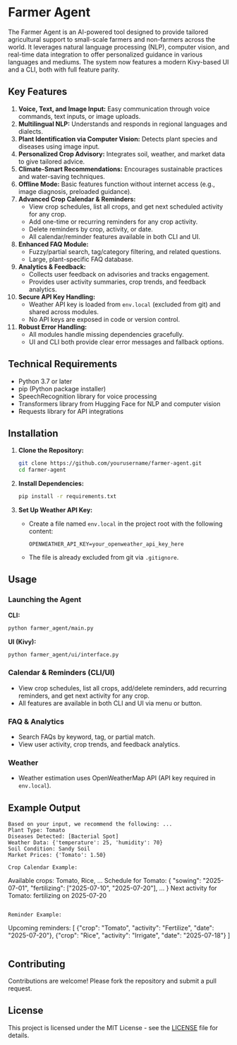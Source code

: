 # Farmer Agent


The Farmer Agent is an AI-powered tool designed to provide tailored agricultural support to small-scale farmers and non-farmers across the world. It leverages natural language processing (NLP), computer vision, and real-time data integration to offer personalized guidance in various languages and mediums. The system now features a modern Kivy-based UI and a CLI, both with full feature parity.

## Key Features


1. **Voice, Text, and Image Input:** Easy communication through voice commands, text inputs, or image uploads.
2. **Multilingual NLP:** Understands and responds in regional languages and dialects.
3. **Plant Identification via Computer Vision:** Detects plant species and diseases using image input.
4. **Personalized Crop Advisory:** Integrates soil, weather, and market data to give tailored advice.
5. **Climate-Smart Recommendations:** Encourages sustainable practices and water-saving techniques.
6. **Offline Mode:** Basic features function without internet access (e.g., image diagnosis, preloaded guidance).
7. **Advanced Crop Calendar & Reminders:**
   - View crop schedules, list all crops, and get next scheduled activity for any crop.
   - Add one-time or recurring reminders for any crop activity.
   - Delete reminders by crop, activity, or date.
   - All calendar/reminder features available in both CLI and UI.
8. **Enhanced FAQ Module:**
   - Fuzzy/partial search, tag/category filtering, and related questions.
   - Large, plant-specific FAQ database.
9. **Analytics & Feedback:**
   - Collects user feedback on advisories and tracks engagement.
   - Provides user activity summaries, crop trends, and feedback analytics.
10. **Secure API Key Handling:**
    - Weather API key is loaded from `env.local` (excluded from git) and shared across modules.
    - No API keys are exposed in code or version control.
11. **Robust Error Handling:**
    - All modules handle missing dependencies gracefully.
    - UI and CLI both provide clear error messages and fallback options.

## Technical Requirements

- Python 3.7 or later
- pip (Python package installer)
- SpeechRecognition library for voice processing
- Transformers library from Hugging Face for NLP and computer vision
- Requests library for API integrations

## Installation

1. **Clone the Repository:**
   ```bash
   git clone https://github.com/yourusername/farmer-agent.git
   cd farmer-agent
   ```


2. **Install Dependencies:**
   ```bash
   pip install -r requirements.txt
   ```

3. **Set Up Weather API Key:**
   - Create a file named `env.local` in the project root with the following content:
     ```
     OPENWEATHER_API_KEY=your_openweather_api_key_here
     ```
   - The file is already excluded from git via `.gitignore`.

## Usage

### Launching the Agent

**CLI:**
```bash
python farmer_agent/main.py
```

**UI (Kivy):**
```bash
python farmer_agent/ui/interface.py
```

### Calendar & Reminders (CLI/UI)
- View crop schedules, list all crops, add/delete reminders, add recurring reminders, and get next activity for any crop.
- All features are available in both CLI and UI via menu or button.

### FAQ & Analytics
- Search FAQs by keyword, tag, or partial match.
- View user activity, crop trends, and feedback analytics.

### Weather
- Weather estimation uses OpenWeatherMap API (API key required in `env.local`).

## Example Output

```plaintext
Based on your input, we recommend the following: ...
Plant Type: Tomato
Diseases Detected: [Bacterial Spot]
Weather Data: {'temperature': 25, 'humidity': 70}
Soil Condition: Sandy Soil
Market Prices: {'Tomato': 1.50}

Crop Calendar Example:
```
Available crops: Tomato, Rice, ...
Schedule for Tomato:
{
  "sowing": "2025-07-01",
  "fertilizing": ["2025-07-10", "2025-07-20"],
  ...
}
Next activity for Tomato: fertilizing on 2025-07-20
```

Reminder Example:
```
Upcoming reminders:
[
  {"crop": "Tomato", "activity": "Fertilize", "date": "2025-07-20"},
  {"crop": "Rice", "activity": "Irrigate", "date": "2025-07-18"}
]
```
```

## Contributing

Contributions are welcome! Please fork the repository and submit a pull request.

## License

This project is licensed under the MIT License - see the [LICENSE](LICENSE) file for details.